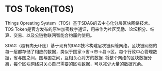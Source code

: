 # 

# TOS Token(TOS)

Things Opreating System（TOS）基于SDAG的去中心化分层区块网络技术。TOS Token是官方发布的原生加密数字通证，用来作为社区奖励、论坛积分、结算、交易、以及公链物联网智能合约履约使用。

SDAG（超有向无环图）基于现有的DAG技术构建层次链纠缠网络。区块链网络的每一层都存储了相应的数据，类似于国家->省->市->县->区，每个行政中心管理数据，省与国之间，国与国之间，互相关心对方的数据. 将整个网络的区块数据分离，每个区块网络只关心自己需要的区块数据，可以减少大量的数据冗余。

